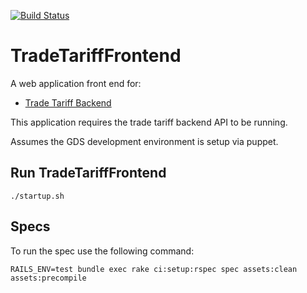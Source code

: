 [![Build Status](https://travis-ci.org/alphagov/trade-tariff-frontend.png?branch=master)](https://travis-ci.org/alphagov/trade-tariff-frontend)

# TradeTariffFrontend

A web application front end for:

* [Trade Tariff Backend](https://github.com/alphagov/trade-tariff-backend)

This application requires the trade tariff backend API to be running.

Assumes the GDS development environment is setup via puppet.

## Run TradeTariffFrontend

    ./startup.sh

## Specs

To run the spec use the following command: 

    RAILS_ENV=test bundle exec rake ci:setup:rspec spec assets:clean assets:precompile
